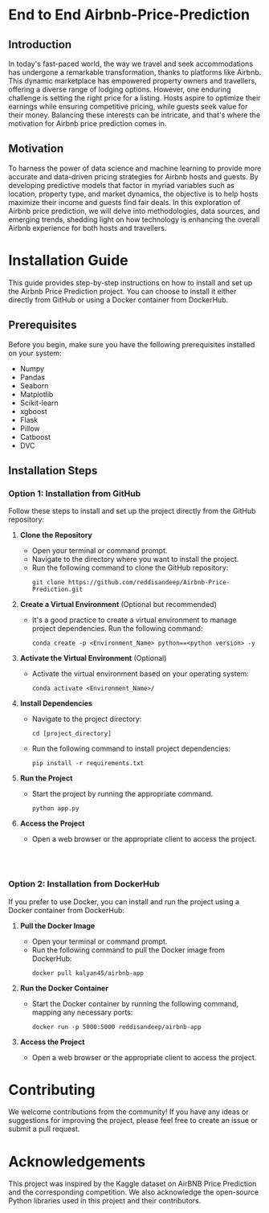 # End to End Airbnb-Price-Prediction 

## Introduction
In today's fast-paced world, the way we travel and seek accommodations has undergone a remarkable transformation, thanks to platforms like Airbnb. This dynamic marketplace has empowered property owners and travellers, offering a diverse range of lodging options. However, one enduring challenge is setting the right price for a listing. Hosts aspire to optimize their earnings while ensuring competitive pricing, while guests seek value for their money. Balancing these interests can be intricate, and that's where the motivation for Airbnb price prediction comes in.

## Motivation 
To harness the power of data science and machine learning to provide more accurate and data-driven pricing strategies for Airbnb hosts and guests. By developing predictive models that factor in myriad variables such as location, property type, and market dynamics, the objective is to help hosts maximize their income and guests find fair deals. In this exploration of Airbnb price prediction, we will delve into methodologies, data sources, and emerging trends, shedding light on how technology is enhancing the overall Airbnb experience for both hosts and travellers.


# Installation Guide

This guide provides step-by-step instructions on how to install and set up the Airbnb Price Prediction project. You can choose to install it either directly from GitHub or using a Docker container from DockerHub.

## Prerequisites

Before you begin, make sure you have the following prerequisites installed on your system:

 - Numpy
 - Pandas
 - Seaborn
 - Matplotlib
 - Scikit-learn
 - xgboost
 - Flask
 - Pillow
 - Catboost
 - DVC

## Installation Steps

### Option 1: Installation from GitHub

Follow these steps to install and set up the project directly from the GitHub repository:

1. **Clone the Repository**
   - Open your terminal or command prompt.
   - Navigate to the directory where you want to install the project.
   - Run the following command to clone the GitHub repository:
     ```
     git clone https://github.com/reddisandeep/Airbnb-Price-Prediction.git
     ```

2. **Create a Virtual Environment** (Optional but recommended)
   - It's a good practice to create a virtual environment to manage project dependencies. Run the following command:
     ```
     conda create -p <Environment_Name> python==<python version> -y
     ```

3. **Activate the Virtual Environment** (Optional)
   - Activate the virtual environment based on your operating system:
       ```
       conda activate <Environment_Name>/
       ```

4. **Install Dependencies**
   - Navigate to the project directory:
     ```
     cd [project_directory]
     ```
   - Run the following command to install project dependencies:
     ```
     pip install -r requirements.txt
     ```

5. **Run the Project**
   - Start the project by running the appropriate command.
     ```
     python app.py
     ```

6. **Access the Project**
   - Open a web browser or the appropriate client to access the project.
  
<br><br>
### Option 2: Installation from DockerHub

If you prefer to use Docker, you can install and run the project using a Docker container from DockerHub:

1. **Pull the Docker Image**
   - Open your terminal or command prompt.
   - Run the following command to pull the Docker image from DockerHub:
     ```
     docker pull kalyan45/airbnb-app
     ```

2. **Run the Docker Container**
   - Start the Docker container by running the following command, mapping any necessary ports:
     ```
     docker run -p 5000:5000 reddisandeep/airbnb-app
     ```

3. **Access the Project**
   - Open a web browser or the appropriate client to access the project.

# Contributing

We welcome contributions from the community! If you have any ideas or suggestions for improving the project, please feel free to create an issue or submit a pull request.

# Acknowledgements

This project was inspired by the Kaggle dataset on AirBNB Price Prediction and the corresponding competition. We also acknowledge the open-source Python libraries used in this project and their contributors.
